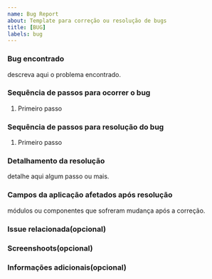 ```yaml
---
name: Bug Report
about: Template para correção ou resolução de bugs
title: [BUG]
labels: bug
---
```


### Bug encontrado
descreva aqui o problema encontrado.

### Sequência de passos para ocorrer o bug
1. Primeiro passo

### Sequência de passos para resolução do bug
1. Primeiro passo

### Detalhamento da resolução
detalhe aqui algum passo ou mais.

### Campos da aplicação afetados após resolução
módulos ou componentes que sofreram mudança após a correção.

### Issue relacionada(opcional)

### Screenshoots(opcional)

### Informações adicionais(opcional)